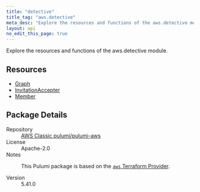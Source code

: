 ```yaml
---
title: "detective"
title_tag: "aws.detective"
meta_desc: "Explore the resources and functions of the aws.detective module."
layout: api
no_edit_this_page: true
---
```


<!-- WARNING: this file was generated by Pulumi Docs Generator. -->
<!-- Do not edit by hand unless you're certain you know what you are doing! -->

Explore the resources and functions of the aws.detective module.

<h2 id="resources">Resources</h2>
<ul class="api">
    <li><a href="graph/" title="Graph"><span class="api-symbol api-symbol--resource"></span>Graph</a></li>
    <li><a href="invitationaccepter/" title="InvitationAccepter"><span class="api-symbol api-symbol--resource"></span>InvitationAccepter</a></li>
    <li><a href="member/" title="Member"><span class="api-symbol api-symbol--resource"></span>Member</a></li>
</ul>

<h2 id="package-details">Package Details</h2>
<dl class="package-details">
	<dt>Repository</dt>
	<dd><a href="https://github.com/pulumi/pulumi-aws">AWS Classic pulumi/pulumi-aws</a></dd>
	<dt>License</dt>
	<dd>Apache-2.0</dd>
	<dt>Notes</dt>
	<dd><p>This Pulumi package is based on the <a href="https://github.com/hashicorp/terraform-provider-aws"><code>aws</code> Terraform Provider</a>.</p>
</dd>
	<dt>Version</dt>
	<dd>5.41.0</dd>
</dl>

